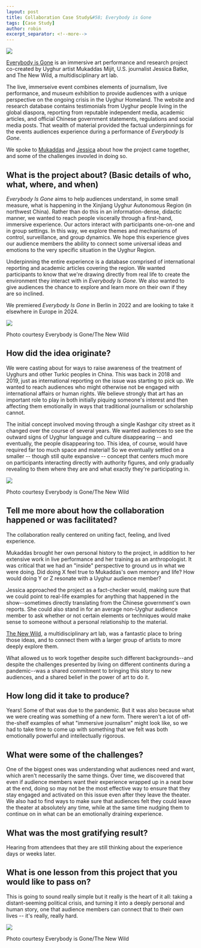 ```yaml
---
layout: post
title: Collaboration Case Study&#58; Everybody is Gone
tags: [Case Study]
author: robin
excerpt_separator: <!--more-->
---
```

![](/assets/img/everybodygone/website.png)

[Everybody is Gone](https://www.everybodyisgone.org/) is an immersive art performance and research project co-created by Uyghur artist Mukaddas Mijit, U.S. journalist Jessica Batke, and The New Wild, a multidisciplinary art lab. 

<!--more-->

The live, immerseive event combines elements of journalism, live performance, and museum exhibition to provide audiences with a unique perspective on the ongoing crisis in the Uyghur Homeland. The website and research database contains testimonials from Uyghur people living in the global diaspora, reporting from reputable independent media, academic articles, and official Chinese government statements, regulations and social media posts. That wealth of material provided the factual underpinnings for the events audiences experience during a performance of _Everybody Is Gone_.

We spoke to [Mukaddas](https://mukaddasmijit.wixsite.com/mukaddas-mijit) and [Jessica](https://jessicabatke.com/) about how the project came together, and some of the challenges invovled in doing so. 


## What is the project about? (Basic details of who, what, where, and when)

_Everybody Is Gone_ aims to help audiences understand, in some small measure, what is happening in the Xinjiang Uyghur Autonomous Region (in northwest China). Rather than do this in an information-dense, didactic manner, we wanted to reach people viscerally through a first-hand, immersive experience. Our actors interact with participants one-on-one and in group settings. In this way, we explore themes and mechanisms of control, surveillance, and group dynamics. We hope this experience gives our audience members the ability to connect some universal ideas and emotions to the very specific situation in the Uyghur Region.

Underpinning the entire experience is a database comprised of international reporting and academic articles covering the region. We wanted participants to know that we're drawing directly from real life to create the environment they interact with in _Everybody Is Gone_. We also wanted to give audiences the chance to explore and learn more on their own if they are so inclined.

We premiered _Everybody Is Gone_ in Berlin in 2022 and are looking to take it elsewhere in Europe in 2024.

![](/assets/img/everybodygone/motherland.jpg)
<p class="caption">Photo courtesy Everybody is Gone/The New Wild</p>

## How did the idea originate?

We were casting about for ways to raise awareness of the treatment of Uyghurs and other Turkic peoples in China. This was back in 2018 and 2019, just as international reporting on the issue was starting to pick up.  We wanted to reach audiences who might otherwise not be engaged with international affairs or human rights. We believe strongly that art has an important role to play in both initially piquing someone's interest and then affecting them emotionally in ways that traditional journalism or scholarship cannot.

The initial concept involved moving through a single Kashgar city street as it changed over the course of several years. We wanted audiences to see the outward signs of Uyghur language and culture disappearing -- and eventually, the people disappearing too. This idea, of course, would have required far too much space and material! So we eventually settled on a smaller -- though still quite expansive -- concept that centers much more on participants interacting directly with authority figures, and only gradually revealing to them where they are and what exactly they're participating in.

![](/assets/img/everybodygone/hands.jpg)
<p class="caption">Photo courtesy Everybody is Gone/The New Wild</p>

## Tell me more about how the collaboration happened or was facilitated?

The collaboration really centered on uniting fact, feeling, and lived experience.

Mukaddas brought her own personal history to the project, in addition to her extensive work in live performance and her training as an anthropologist. It was critical that we had an "inside" perspective to ground us in what we were doing. Did doing X feel true to Mukaddas's own memory and life? How would doing Y or Z resonate with a Uyghur audience member?

Jessica approached the project as a fact-checker would, making sure that we could point to real-life examples for anything that happened in the show--sometimes directly translating from the Chinese government's own reports. She could also stand in for an average non-Uyghur audience member to ask whether or not certain elements or techniques would make sense to someone without a personal relationship to the material.

[The New Wild](https://www.thenewwild.org/everybody-is-gone), a multidisciplinary art lab, was a fantastic place to bring those ideas, and to connect them with a larger group of artists to more deeply explore them.

What allowed us to work together despite such different backgrounds--and despite the challenges presented by living on different continents during a pandemic--was a shared commitment to bringing this story to new audiences, and a shared belief in the power of art to do it.

## How long did it take to produce?

Years! Some of that was due to the pandemic. But it was also because what we were creating was something of a new form. There weren't a lot of off-the-shelf examples of what "immersive journalism" might look like, so we had to take time to come up with something that we felt was both emotionally powerful and intellectually rigorous.

## What were some of the challenges?

One of the biggest ones was understanding what audiences need and want, which aren't necessarily the same things. Over time, we discovered that even if audience members want their experience wrapped up in a neat bow at the end, doing so may not be the most effective way to ensure that they stay engaged and activated on this issue even after they leave the theater. We also had to find ways to make sure that audiences felt they could leave the theater at absolutely any time, while at the same time nudging them to continue on in what can be an emotionally draining experience.

## What was the most gratifying result?

Hearing from attendees that they are still thinking about the experience days or weeks later.

## What is one lesson from this project that you would like to pass on?

This is going to sound really simple but it really is the heart of it all: taking a distant-seeming political crisis, and turning it into a deeply personal and human story, one that audience members can connect that to their own lives -- it's really, really hard.

![](/assets/img/everybodygone/screen.jpg)
<p class="caption">Photo courtesy Everybody is Gone/The New Wild</p>